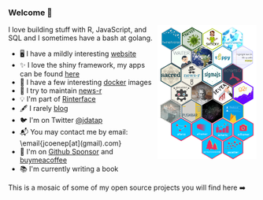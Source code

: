 ### Welcome 👋

<img align="right" src="https://raw.githubusercontent.com/JohnCoene/JohnCoene/master/all_sticker.png" width="200px" style="width:200px;"/>

I love building stuff with R, JavaScript, and SQL and I sometimes have a bash at golang.

- 🖥️ I have a mildly interesting [website](https://john-coene.com/)
- ✨ I love the shiny framework, my apps can be found [here](https://shiny.john-coene.com/)
- 🐋 I have a few interesting [docker](https://hub.docker.com/u/jcoenep) images
- 📰 I try to maintain [news-r](https://github.com/news-r)
- 💡 I'm part of [Rinterface](https://github.com/Rinterface/)
- 🖋️ I rarely [blog](https://blog.john-coene.com/)
- 🐦 I'm on Twitter [@jdatap](https://twitter.com/jdatap)
- 📬 You may contact me by email: \\email{jcoenep\[at\]\(gmail\).com}
- 💖 I'm on [Github Sponsor](https://github.com/sponsors/JohnCoene) and [buymeacoffee](https://www.buymeacoffee.com/JohnCoene)
- 📚 I'm currently writing a book

This is a mosaic of some of my open source projects you will find here ➡️
